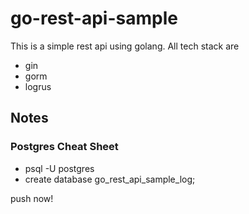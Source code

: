 # go-rest-api-sample
This is a simple rest api using golang. All tech stack are
- gin
- gorm
- logrus

## Notes
### Postgres Cheat Sheet
- psql -U postgres
- create database go_rest_api_sample_log;

push now!
